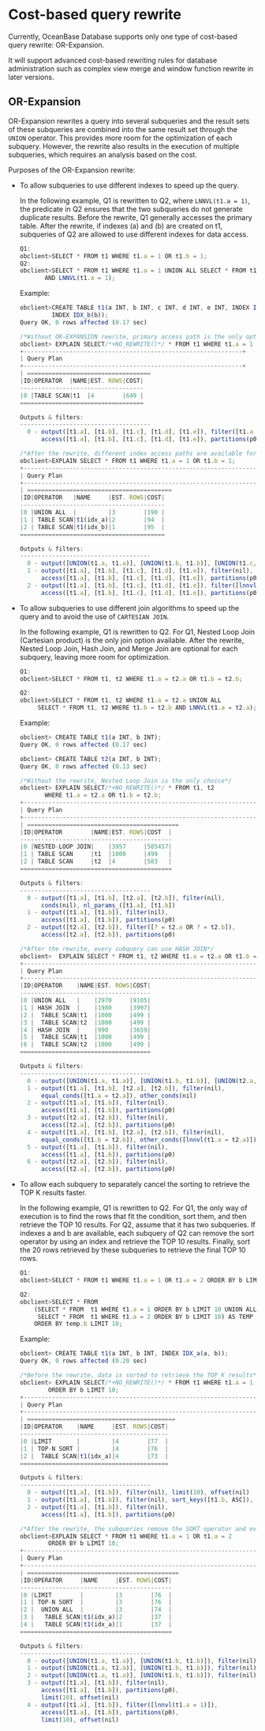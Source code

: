 Cost-based query rewrite 
=============================================

Currently, OceanBase Database supports only one type of cost-based query rewrite: OR-Expansion. 

It will support advanced cost-based rewriting rules for database administration such as complex view merge and window function rewrite in later versions. 

OR-Expansion 
---------------------

OR-Expansion rewrites a query into several subqueries and the result sets of these subqueries are combined into the same result set through the `UNION` operator. This provides more room for the optimization of each subquery. However, the rewrite also results in the execution of multiple subqueries, which requires an analysis based on the cost. 

Purposes of the OR-Expansion rewrite:

* To allow subqueries to use different indexes to speed up the query. 

  In the following example, Q1 is rewritten to Q2, where `LNNVL(t1.a = 1)`, the predicate in Q2 ensures that the two subqueries do not generate duplicate results. Before the rewrite, Q1 generally accesses the primary table. After the rewrite, if indexes (a) and (b) are created on t1, subqueries of Q2 are allowed to use different indexes for data access. 

  ```javascript
  Q1: 
  obclient>SELECT * FROM t1 WHERE t1.a = 1 OR t1.b = 1;
  Q2: 
  obclient>SELECT * FROM t1 WHERE t1.a = 1 UNION ALL SELECT * FROM t1.b = 1 
         AND LNNVL(t1.a = 1);
  ```

  

  Example:

  ```javascript
  obclient>CREATE TABLE t1(a INT, b INT, c INT, d INT, e INT, INDEX IDX_a(a), 
           INDEX IDX_b(b));
  Query OK, 0 rows affected (0.17 sec)
  
  /*Without OR-EXPANSION rewrite, primary access path is the only option for the query*/
  obclient> EXPLAIN SELECT/*+NO_REWRITE()*/ * FROM t1 WHERE t1.a = 1 OR t1.b = 1;
  +--------------------------------------------------------------+
  | Query Plan                                                                         |
  +--------------------------------------------------------------+
  | ===================================
  |ID|OPERATOR  |NAME|EST. ROWS|COST|
  -----------------------------------
  |0 |TABLE SCAN|t1  |4        |649 |
  ===================================
  
  Outputs & filters:
  -------------------------------------
    0 - output([t1.a], [t1.b], [t1.c], [t1.d], [t1.e]), filter([t1.a = 1 OR t1.b = 1]),
        access([t1.a], [t1.b], [t1.c], [t1.d], [t1.e]), partitions(p0)
  
  /*After the rewrite, different index access paths are available for each subquery*/
  obclient>EXPLAIN SELECT * FROM t1 WHERE t1.a = 1 OR t1.b = 1;
  +------------------------------------------------------------------------+
  | Query Plan                                                                                         |
  +------------------------------------------------------------------------+
  | =========================================
  |ID|OPERATOR   |NAME     |EST. ROWS|COST|
  -----------------------------------------
  |0 |UNION ALL  |         |3        |190 |
  |1 | TABLE SCAN|t1(idx_a)|2        |94  |
  |2 | TABLE SCAN|t1(idx_b)|1        |95  |
  =========================================
  
  Outputs & filters:
  -------------------------------------
    0 - output([UNION(t1.a, t1.a)], [UNION(t1.b, t1.b)], [UNION(t1.c, t1.c)], [UNION(t1.d, t1.d)], [UNION(t1.e, t1.e)]), filter(nil)
    1 - output([t1.a], [t1.b], [t1.c], [t1.d], [t1.e]), filter(nil),
        access([t1.a], [t1.b], [t1.c], [t1.d], [t1.e]), partitions(p0)
    2 - output([t1.a], [t1.b], [t1.c], [t1.d], [t1.e]), filter([lnnvl(t1.a = 1)]),
        access([t1.a], [t1.b], [t1.c], [t1.d], [t1.e]), partitions(p02
  ```

  




<!-- -->

* To allow subqueries to use different join algorithms to speed up the query and to avoid the use of `CARTESIAN JOIN`. 

  In the following example, Q1 is rewritten to Q2. For Q1, Nested Loop Join (Cartesian product) is the only join option available. After the rewrite, Nested Loop Join, Hash Join, and Merge Join are optional for each subquery, leaving more room for optimization. 

  ```javascript
  Q1: 
  obclient>SELECT * FROM t1, t2 WHERE t1.a = t2.a OR t1.b = t2.b;
  
  Q2: 
  obclient>SELECT * FROM t1, t2 WHERE t1.a = t2.a UNION ALL
       SELECT * FROM t1, t2 WHERE t1.b = t2.b AND LNNVL(t1.a = t2.a);
  ```

  

  Example:

  ```javascript
  obclient> CREATE TABLE t1(a INT, b INT);
  Query OK, 0 rows affected (0.17 sec)
  
  obclient> CREATE TABLE t2(a INT, b INT);
  Query OK, 0 rows affected (0.13 sec)
  
  /*Without the rewrite, Nested Loop Join is the only choice*/
  obclient> EXPLAIN SELECT/*+NO_REWRITE()*/ * FROM t1, t2 
         WHERE t1.a = t2.a OR t1.b = t2.b;
  +--------------------------------------------------------------------------+
  | Query Plan                                                                                          |
  +--------------------------------------------------------------------------+
  | ===========================================
  |ID|OPERATOR        |NAME|EST. ROWS|COST  |
  -------------------------------------------
  |0 |NESTED-LOOP JOIN|    |3957     |585457|
  |1 | TABLE SCAN     |t1  |1000     |499   |
  |2 | TABLE SCAN     |t2  |4        |583   |
  ===========================================
  
  Outputs & filters:
  -------------------------------------
    0 - output([t1.a], [t1.b], [t2.a], [t2.b]), filter(nil),
        conds(nil), nl_params_([t1.a], [t1.b])
    1 - output([t1.a], [t1.b]), filter(nil),
        access([t1.a], [t1.b]), partitions(p0)
    2 - output([t2.a], [t2.b]), filter([? = t2.a OR ? = t2.b]),
        access([t2.a], [t2.b]), partitions(p0)
  
  /*After the rewrite, every subquery can use HASH JOIN*/
  obclient>  EXPLAIN SELECT * FROM t1, t2 WHERE t1.a = t2.a OR t1.b = t2.b;
  +--------------------------------------------------------------------------+
  | Query Plan                                                                                         |
  +--------------------------------------------------------------------------+
  |ID|OPERATOR    |NAME|EST. ROWS|COST|
  -------------------------------------
  |0 |UNION ALL   |    |2970     |9105|
  |1 | HASH JOIN  |    |1980     |3997|
  |2 |  TABLE SCAN|t1  |1000     |499 |
  |3 |  TABLE SCAN|t2  |1000     |499 |
  |4 | HASH JOIN  |    |990      |3659|
  |5 |  TABLE SCAN|t1  |1000     |499 |
  |6 |  TABLE SCAN|t2  |1000     |499 |
  =====================================
  
  Outputs & filters:
  -------------------------------------
    0 - output([UNION(t1.a, t1.a)], [UNION(t1.b, t1.b)], [UNION(t2.a, t2.a)], [UNION(t2.b, t2.b)]), filter(nil)
    1 - output([t1.a], [t1.b], [t2.a], [t2.b]), filter(nil),
        equal_conds([t1.a = t2.a]), other_conds(nil)
    2 - output([t1.a], [t1.b]), filter(nil),
        access([t1.a], [t1.b]), partitions(p0)
    3 - output([t2.a], [t2.b]), filter(nil),
        access([t2.a], [t2.b]), partitions(p0)
    4 - output([t1.a], [t1.b], [t2.a], [t2.b]), filter(nil),
        equal_conds([t1.b = t2.b]), other_conds([lnnvl(t1.a = t2.a)])
    5 - output([t1.a], [t1.b]), filter(nil),
        access([t1.a], [t1.b]), partitions(p0)
    6 - output([t2.a], [t2.b]), filter(nil),
        access([t2.a], [t2.b]), partitions(p0)
  ```

  




<!-- -->

* To allow each subquery to separately cancel the sorting to retrieve the TOP K results faster. 

  In the following example, Q1 is rewritten to Q2. For Q1, the only way of execution is to find the rows that fit the condition, sort them, and then retrieve the TOP 10 results. For Q2, assume that it has two subqueries. If indexes a and b are available, each subquery of Q2 can remove the sort operator by using an index and retrieve the TOP 10 results. Finally, sort the 20 rows retrieved by these subqueries to retrieve the final TOP 10 rows. 

  ```javascript
  Q1: 
  obclient>SELECT * FROM t1 WHERE t1.a = 1 OR t1.a = 2 ORDER BY b LIMIT 10;
  
  Q2: 
  obclient>SELECT * FROM  
      (SELECT * FROM  t1 WHERE t1.a = 1 ORDER BY b LIMIT 10 UNION ALL
       SELECT * FROM  t1 WHERE t1.a = 2 ORDER BY b LIMIT 10) AS TEMP
      ORDER BY temp.b LIMIT 10;
  ```

  

  Example:

  ```javascript
  obclient> CREATE TABLE t1(a INT, b INT, INDEX IDX_a(a, b));
  Query OK, 0 rows affected (0.20 sec)
  
  /*Before the rewrite, data is sorted to retrieve the TOP K results*/
  obclient> EXPLAIN SELECT/*+NO_REWRITE()*/ * FROM t1 WHERE t1.a = 1 OR t1.a = 2 
          ORDER BY b LIMIT 10;
  +-------------------------------------------------------------------------+
  | Query Plan                                                                                         |
  +-------------------------------------------------------------------------+
  | ==========================================
  |ID|OPERATOR    |NAME     |EST. ROWS|COST|
  ------------------------------------------
  |0 |LIMIT       |         |4        |77  |
  |1 | TOP-N SORT |         |4        |76  |
  |2 |  TABLE SCAN|t1(idx_a)|4        |73  |
  ==========================================
  
  Outputs & filters:
  -------------------------------------
    0 - output([t1.a], [t1.b]), filter(nil), limit(10), offset(nil)
    1 - output([t1.a], [t1.b]), filter(nil), sort_keys([t1.b, ASC]), topn(10)
    2 - output([t1.a], [t1.b]), filter(nil),
        access([t1.a], [t1.b]), partitions(p0)
  
  /*After the rewrite, the subqueries remove the SORT operator and eventually retrieve the TOP K results*/
  obclient>EXPLAIN SELECT * FROM t1 WHERE t1.a = 1 OR t1.a = 2 
          ORDER BY b LIMIT 10;
  +-------------------------------------------------------------------------+
  | Query Plan                                                                                          |
  +-------------------------------------------------------------------------+
  | ===========================================
  |ID|OPERATOR     |NAME     |EST. ROWS|COST|
  -------------------------------------------
  |0 |LIMIT        |         |3        |76  |
  |1 | TOP-N SORT  |         |3        |76  |
  |2 |  UNION ALL  |         |3        |74  |
  |3 |   TABLE SCAN|t1(idx_a)|2        |37  |
  |4 |   TABLE SCAN|t1(idx_a)|1        |37  |
  ===========================================
  
  Outputs & filters:
  -------------------------------------
    0 - output([UNION(t1.a, t1.a)], [UNION(t1.b, t1.b)]), filter(nil), limit(10), offset(nil)
    1 - output([UNION(t1.a, t1.a)], [UNION(t1.b, t1.b)]), filter(nil), sort_keys([UNION(t1.b, t1.b), ASC]), topn(10)
    2 - output([UNION(t1.a, t1.a)], [UNION(t1.b, t1.b)]), filter(nil)
    3 - output([t1.a], [t1.b]), filter(nil),
        access([t1.a], [t1.b]), partitions(p0),
        limit(10), offset(nil)
    4 - output([t1.a], [t1.b]), filter([lnnvl(t1.a = 1)]),
        access([t1.a], [t1.b]), partitions(p0),
        limit(10), offset(nil)
  ```

  



